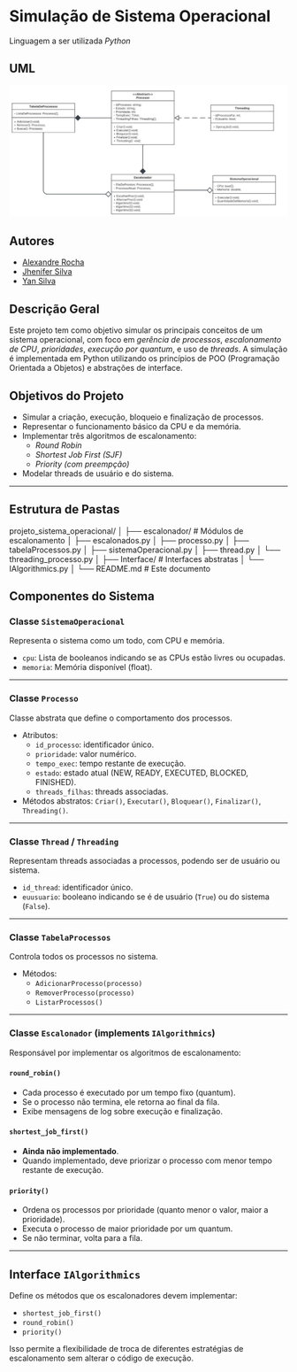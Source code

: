 # Simulação de Sistema Operacional

Linguagem a ser utilizada *Python*

## UML

<img src="Documentos/UML.jpg" alt="UML" width="800"/>

## Autores
 
- <a href="https://github.com/AlexandreComp456890"> Alexandre Rocha </a>  
- <a href="https://github.com/jhenifersgomes209"> Jhenifer Silva </a>
- <a href="https://github.com/YanSilva22"> Yan Silva </a> 

## Descrição Geral

Este projeto tem como objetivo simular os principais conceitos de um sistema operacional, com foco em *gerência de processos*, *escalonamento de CPU*, *prioridades*, *execução por quantum*, e uso de *threads*. A simulação é implementada em Python utilizando os princípios de POO (Programação Orientada a Objetos) e abstrações de interface.

## Objetivos do Projeto

- Simular a criação, execução, bloqueio e finalização de processos.
- Representar o funcionamento básico da CPU e da memória.
- Implementar três algoritmos de escalonamento:
  - *Round Robin*
  - *Shortest Job First (SJF)*
  - *Priority (com preempção)*
- Modelar threads de usuário e do sistema.

---

## Estrutura de Pastas

projeto_sistema_operacional/
│
├── escalonador/ # Módulos de escalonamento
│ ├── escalonados.py
│ ├── processo.py
│ ├── tabelaProcessos.py
│ ├── sistemaOperacional.py
│ ├── thread.py
│ └── threading_processo.py
│
├── Interface/ # Interfaces abstratas
│ └── IAlgorithmics.py
│
└── README.md # Este documento

## Componentes do Sistema

### Classe `SistemaOperacional`
Representa o sistema como um todo, com CPU e memória.

- `cpu`: Lista de booleanos indicando se as CPUs estão livres ou ocupadas.
- `memoria`: Memória disponível (float).

---

### Classe `Processo`
Classe abstrata que define o comportamento dos processos.

- Atributos:
  - `id_processo`: identificador único.
  - `prioridade`: valor numérico.
  - `tempo_exec`: tempo restante de execução.
  - `estado`: estado atual (NEW, READY, EXECUTED, BLOCKED, FINISHED).
  - `threads_filhas`: threads associadas.
- Métodos abstratos: `Criar()`, `Executar()`, `Bloquear()`, `Finalizar()`, `Threading()`.

---

### Classe `Thread` / `Threading`
Representam threads associadas a processos, podendo ser de usuário ou sistema.

- `id_thread`: identificador único.
- `euusuario`: booleano indicando se é de usuário (`True`) ou do sistema (`False`).

---

### Classe `TabelaProcessos`
Controla todos os processos no sistema.

- Métodos:
  - `AdicionarProcesso(processo)`
  - `RemoverProcesso(processo)`
  - `ListarProcessos()`

---

### Classe `Escalonador` (implements `IAlgorithmics`)
Responsável por implementar os algoritmos de escalonamento:

#### `round_robin()`
- Cada processo é executado por um tempo fixo (quantum).
- Se o processo não termina, ele retorna ao final da fila.
- Exibe mensagens de log sobre execução e finalização.

#### `shortest_job_first()`
- **Ainda não implementado**.
- Quando implementado, deve priorizar o processo com menor tempo restante de execução.

#### `priority()`
- Ordena os processos por prioridade (quanto menor o valor, maior a prioridade).
- Executa o processo de maior prioridade por um quantum.
- Se não terminar, volta para a fila.

---

## Interface `IAlgorithmics`

Define os métodos que os escalonadores devem implementar:

- `shortest_job_first()`
- `round_robin()`
- `priority()`

Isso permite a flexibilidade de troca de diferentes estratégias de escalonamento sem alterar o código de execução.